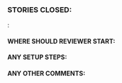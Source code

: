 ### STORIES CLOSED:
<ID>: <Name>

#### WHERE SHOULD REVIEWER START:

#### ANY SETUP STEPS:

#### ANY OTHER COMMENTS: 


